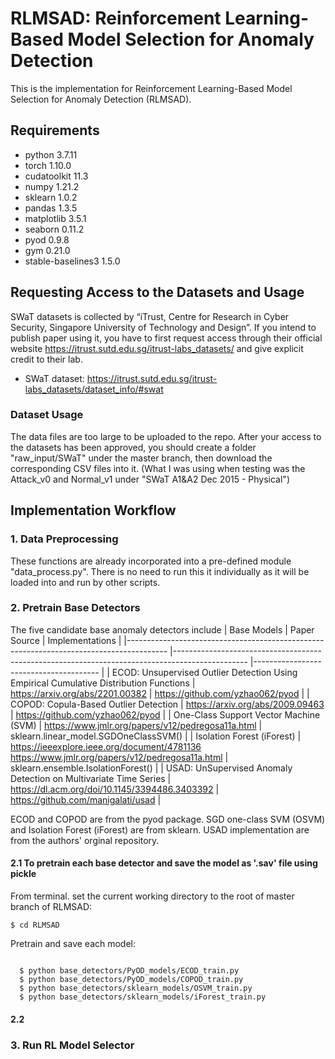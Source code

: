 # RLMSAD: Reinforcement Learning-Based Model Selection for Anomaly Detection
This is the implementation for Reinforcement Learning-Based Model Selection for Anomaly Detection (RLMSAD).

## Requirements
 * python 3.7.11
 * torch 1.10.0
 * cudatoolkit 11.3
 * numpy 1.21.2
 * sklearn 1.0.2
 * pandas 1.3.5
 * matplotlib 3.5.1
 * seaborn 0.11.2
 * pyod 0.9.8
 * gym 0.21.0
 * stable-baselines3 1.5.0


## Requesting Access to the Datasets and Usage

SWaT datasets is collected by “iTrust, Centre for Research in Cyber Security, Singapore University of Technology and Design”. If you intend to publish paper using it, you have to first request access through their official website https://itrust.sutd.edu.sg/itrust-labs_datasets/ and give explicit credit to their lab.

* SWaT dataset: https://itrust.sutd.edu.sg/itrust-labs_datasets/dataset_info/#swat

### Dataset Usage
The data files are too large to be uploaded to the repo. After your access to the datasets has been approved, you should create a folder "raw_input/SWaT" under the master branch, then download the corresponding CSV files into it. (What I was using when testing was the Attack_v0 and Normal_v1 under "SWaT A1&A2 Dec 2015 - Physical")

## Implementation Workflow

### 1. Data Preprocessing
These functions are already incorporated into a pre-defined module "data_process.py". There is no need to run this it individually as it will be loaded into and run by other scripts.
### 2. Pretrain Base Detectors
The five candidate base anomaly detectors include
| Base Models                                                                            	| Paper Source                                                                                   	| Implementations                       	|
|----------------------------------------------------------------------------------------	|------------------------------------------------------------------------------------------------	|---------------------------------------	|
| ECOD: Unsupervised Outlier Detection Using Empirical Cumulative Distribution Functions 	| https://arxiv.org/abs/2201.00382                                                               	| https://github.com/yzhao062/pyod      	|
| COPOD: Copula-Based Outlier Detection                                                  	| https://arxiv.org/abs/2009.09463                                                               	| https://github.com/yzhao062/pyod      	|
| One-Class Support Vector Machine (SVM)                                                 	| https://www.jmlr.org/papers/v12/pedregosa11a.html                                              	| sklearn.linear_model.SGDOneClassSVM() 	|
| Isolation Forest (iForest)                                                             	| https://ieeexplore.ieee.org/document/4781136 https://www.jmlr.org/papers/v12/pedregosa11a.html 	| sklearn.ensemble.IsolationForest()    	|
| USAD: UnSupervised Anomaly Detection on Multivariate Time Series                       	| https://dl.acm.org/doi/10.1145/3394486.3403392                                                 	| https://github.com/manigalati/usad    	|

ECOD and COPOD are from the pyod package. SGD one-class SVM (OSVM) and Isolation Forest (iForest) are from sklearn. USAD implementation are from the authors' orginal repository.

#### 2.1 To pretrain each base detector and save the model as '.sav' file using pickle
From terminal. set the current working directory to the root of master branch of RLMSAD: 
  <pre><code>$ cd RLMSAD
</code></pre>

Pretrain and save each model:
  <pre><code>
  $ python base_detectors/PyOD_models/ECOD_train.py
  $ python base_detectors/PyOD_models/COPOD_train.py
  $ python base_detectors/sklearn_models/OSVM_train.py
  $ python base_detectors/sklearn_models/iForest_train.py
</code></pre>

#### 2.2 


### 3. Run RL Model Selector
